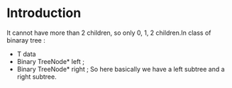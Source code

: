 # Introduction 

It cannot have more than 2 children, so only 0, 1, 2 children.In class of binaray tree :  
- T data
- Binary TreeNode* left ;
- Binary TreeNode* right ;
So here basically we have a left subtree and a right subtree.